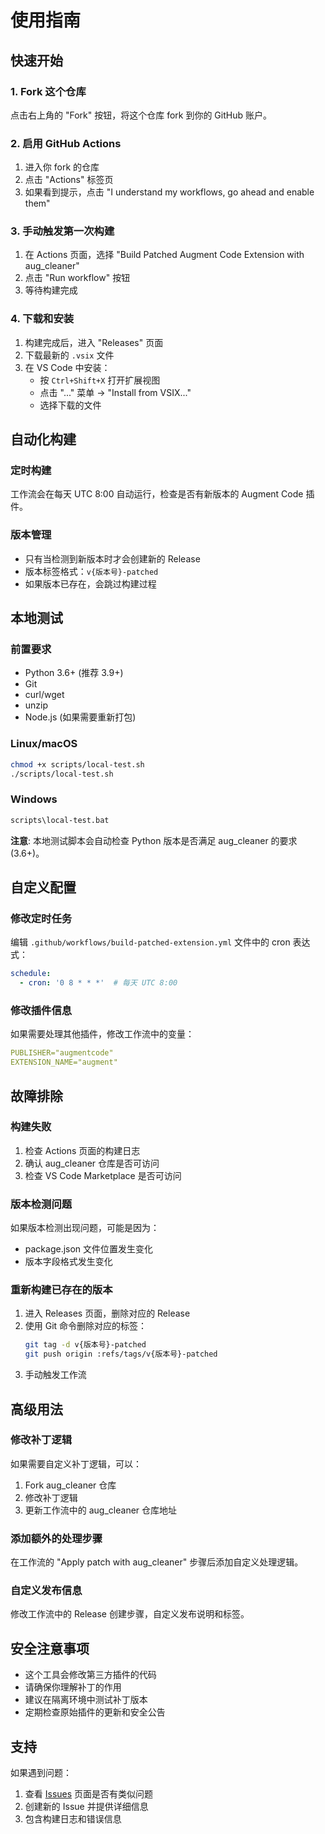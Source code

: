 # 使用指南

## 快速开始

### 1. Fork 这个仓库
点击右上角的 "Fork" 按钮，将这个仓库 fork 到你的 GitHub 账户。

### 2. 启用 GitHub Actions
1. 进入你 fork 的仓库
2. 点击 "Actions" 标签页
3. 如果看到提示，点击 "I understand my workflows, go ahead and enable them"

### 3. 手动触发第一次构建
1. 在 Actions 页面，选择 "Build Patched Augment Code Extension with aug_cleaner"
2. 点击 "Run workflow" 按钮
3. 等待构建完成

### 4. 下载和安装
1. 构建完成后，进入 "Releases" 页面
2. 下载最新的 `.vsix` 文件
3. 在 VS Code 中安装：
   - 按 `Ctrl+Shift+X` 打开扩展视图
   - 点击 "..." 菜单 → "Install from VSIX..."
   - 选择下载的文件

## 自动化构建

### 定时构建
工作流会在每天 UTC 8:00 自动运行，检查是否有新版本的 Augment Code 插件。

### 版本管理
- 只有当检测到新版本时才会创建新的 Release
- 版本标签格式：`v{版本号}-patched`
- 如果版本已存在，会跳过构建过程

## 本地测试

### 前置要求
- Python 3.6+ (推荐 3.9+)
- Git
- curl/wget
- unzip
- Node.js (如果需要重新打包)

### Linux/macOS
```bash
chmod +x scripts/local-test.sh
./scripts/local-test.sh
```

### Windows
```cmd
scripts\local-test.bat
```

**注意**: 本地测试脚本会自动检查 Python 版本是否满足 aug_cleaner 的要求 (3.6+)。

## 自定义配置

### 修改定时任务
编辑 `.github/workflows/build-patched-extension.yml` 文件中的 cron 表达式：
```yaml
schedule:
  - cron: '0 8 * * *'  # 每天 UTC 8:00
```

### 修改插件信息
如果需要处理其他插件，修改工作流中的变量：
```yaml
PUBLISHER="augmentcode"
EXTENSION_NAME="augment"
```

## 故障排除

### 构建失败
1. 检查 Actions 页面的构建日志
2. 确认 aug_cleaner 仓库是否可访问
3. 检查 VS Code Marketplace 是否可访问

### 版本检测问题
如果版本检测出现问题，可能是因为：
- package.json 文件位置发生变化
- 版本字段格式发生变化

### 重新构建已存在的版本
1. 进入 Releases 页面，删除对应的 Release
2. 使用 Git 命令删除对应的标签：
   ```bash
   git tag -d v{版本号}-patched
   git push origin :refs/tags/v{版本号}-patched
   ```
3. 手动触发工作流

## 高级用法

### 修改补丁逻辑
如果需要自定义补丁逻辑，可以：
1. Fork aug_cleaner 仓库
2. 修改补丁逻辑
3. 更新工作流中的 aug_cleaner 仓库地址

### 添加额外的处理步骤
在工作流的 "Apply patch with aug_cleaner" 步骤后添加自定义处理逻辑。

### 自定义发布信息
修改工作流中的 Release 创建步骤，自定义发布说明和标签。

## 安全注意事项

- 这个工具会修改第三方插件的代码
- 请确保你理解补丁的作用
- 建议在隔离环境中测试补丁版本
- 定期检查原始插件的更新和安全公告

## 支持

如果遇到问题：
1. 查看 [Issues](../../issues) 页面是否有类似问题
2. 创建新的 Issue 并提供详细信息
3. 包含构建日志和错误信息
